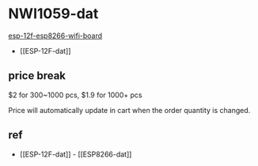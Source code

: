 # NWI1059-dat

[esp-12f-esp8266-wifi-board](https://www.electrodragon.com/product/esp-12f-esp8266-wifi-board/)

- [[ESP-12F-dat]]



## price break

$2 for 300~1000 pcs, $1.9 for 1000+ pcs

Price will automatically update in cart when the order quantity is changed.


## ref 

- [[ESP-12F-dat]] - [[ESP8266-dat]]

